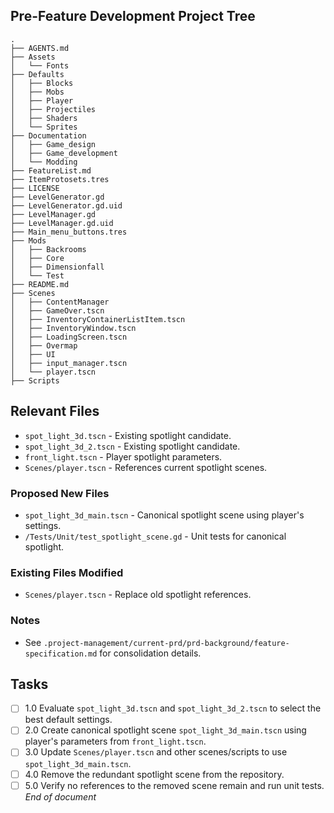 ## Pre-Feature Development Project Tree
```
.
├── AGENTS.md
├── Assets
│   └── Fonts
├── Defaults
│   ├── Blocks
│   ├── Mobs
│   ├── Player
│   ├── Projectiles
│   ├── Shaders
│   └── Sprites
├── Documentation
│   ├── Game_design
│   ├── Game_development
│   └── Modding
├── FeatureList.md
├── ItemProtosets.tres
├── LICENSE
├── LevelGenerator.gd
├── LevelGenerator.gd.uid
├── LevelManager.gd
├── LevelManager.gd.uid
├── Main_menu_buttons.tres
├── Mods
│   ├── Backrooms
│   ├── Core
│   ├── Dimensionfall
│   └── Test
├── README.md
├── Scenes
│   ├── ContentManager
│   ├── GameOver.tscn
│   ├── InventoryContainerListItem.tscn
│   ├── InventoryWindow.tscn
│   ├── LoadingScreen.tscn
│   ├── Overmap
│   ├── UI
│   ├── input_manager.tscn
│   └── player.tscn
├── Scripts
```
## Relevant Files
- `spot_light_3d.tscn` - Existing spotlight candidate.
- `spot_light_3d_2.tscn` - Existing spotlight candidate.
- `front_light.tscn` - Player spotlight parameters.
- `Scenes/player.tscn` - References current spotlight scenes.
### Proposed New Files
- `spot_light_3d_main.tscn` - Canonical spotlight scene using player's settings.
- `/Tests/Unit/test_spotlight_scene.gd` - Unit tests for canonical spotlight.
### Existing Files Modified
- `Scenes/player.tscn` - Replace old spotlight references.
### Notes
- See `.project-management/current-prd/prd-background/feature-specification.md` for consolidation details.

## Tasks
- [ ] 1.0 Evaluate `spot_light_3d.tscn` and `spot_light_3d_2.tscn` to select the best default settings.
- [ ] 2.0 Create canonical spotlight scene `spot_light_3d_main.tscn` using player's parameters from `front_light.tscn`.
- [ ] 3.0 Update `Scenes/player.tscn` and other scenes/scripts to use `spot_light_3d_main.tscn`.
- [ ] 4.0 Remove the redundant spotlight scene from the repository.
- [ ] 5.0 Verify no references to the removed scene remain and run unit tests.
*End of document*
